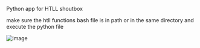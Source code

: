Python app for HTLL shoutbox

make sure the htll functions bash file is in path or in the same directory and execute the python file

![image](http://i.imgur.com/v8aNVUQ.png)
